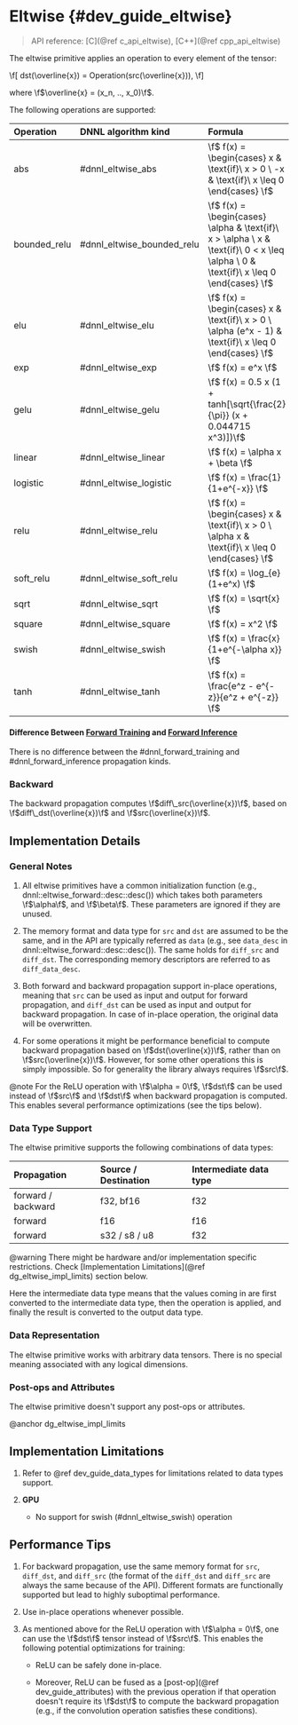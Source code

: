 Eltwise {#dev_guide_eltwise}
============================

>
> API reference: [C](@ref c_api_eltwise), [C++](@ref cpp_api_eltwise)
>

The eltwise primitive applies an operation to every element of the tensor:

\f[
    dst(\overline{x}) = Operation(src(\overline{x})),
\f]

where \f$\overline{x} = (x_n, .., x_0)\f$.

The following operations are supported:

| Operation    | DNNL algorithm kind        | Formula
| :--          | :--                        | :--
| abs          | #dnnl_eltwise_abs          | \f$ f(x) = \begin{cases} x & \text{if}\ x > 0 \\ -x & \text{if}\ x \leq 0 \end{cases} \f$
| bounded_relu | #dnnl_eltwise_bounded_relu | \f$ f(x) = \begin{cases} \alpha & \text{if}\ x > \alpha \\ x & \text{if}\ 0 < x \leq \alpha \\ 0 & \text{if}\ x \leq 0 \end{cases} \f$
| elu          | #dnnl_eltwise_elu          | \f$ f(x) = \begin{cases} x & \text{if}\ x > 0 \\ \alpha (e^x - 1) & \text{if}\ x \leq 0 \end{cases} \f$
| exp          | #dnnl_eltwise_exp          | \f$ f(x) = e^x \f$
| gelu         | #dnnl_eltwise_gelu         | \f$ f(x) = 0.5 x (1 + tanh[\sqrt{\frac{2}{\pi}} (x + 0.044715 x^3)])\f$
| linear       | #dnnl_eltwise_linear       | \f$ f(x) = \alpha x + \beta \f$
| logistic     | #dnnl_eltwise_logistic     | \f$ f(x) = \frac{1}{1+e^{-x}} \f$
| relu         | #dnnl_eltwise_relu         | \f$ f(x) = \begin{cases} x & \text{if}\ x > 0 \\ \alpha x & \text{if}\ x \leq 0 \end{cases} \f$
| soft_relu    | #dnnl_eltwise_soft_relu    | \f$ f(x) = \log_{e}(1+e^x) \f$
| sqrt         | #dnnl_eltwise_sqrt         | \f$ f(x) = \sqrt{x} \f$
| square       | #dnnl_eltwise_square       | \f$ f(x) = x^2 \f$
| swish        | #dnnl_eltwise_swish        | \f$ f(x) = \frac{x}{1+e^{-\alpha x}} \f$
| tanh         | #dnnl_eltwise_tanh         | \f$ f(x) = \frac{e^z - e^{-z}}{e^z + e^{-z}} \f$

#### Difference Between [Forward Training](#dnnl_forward_training) and [Forward Inference](#dnnl_forward_inference)

There is no difference between the #dnnl_forward_training and
#dnnl_forward_inference propagation kinds.

### Backward

The backward propagation computes
\f$diff\_src(\overline{x})\f$,
based on
\f$diff\_dst(\overline{x})\f$ and \f$src(\overline{x})\f$.

## Implementation Details

### General Notes

1. All eltwise primitives have a common initialization function (e.g.,
   dnnl::eltwise_forward::desc::desc()) which takes both parameters
   \f$\alpha\f$, and \f$\beta\f$. These parameters are ignored if they are
   unused.

2. The memory format and data type for `src` and `dst` are assumed to be the
   same, and in the API are typically referred as `data` (e.g., see `data_desc`
   in dnnl::eltwise_forward::desc::desc()). The same holds for
   `diff_src` and `diff_dst`. The corresponding memory descriptors are referred
   to as `diff_data_desc`.

3. Both forward and backward propagation support in-place operations, meaning
   that `src` can be used as input and output for forward propagation, and
   `diff_dst` can be used as input and output for backward propagation. In case
   of in-place operation, the original data will be overwritten.

4. For some operations it might be performance beneficial to compute backward
   propagation based on \f$dst(\overline{x})\f$, rather than on
   \f$src(\overline{x})\f$. However, for some other operations this is simply
   impossible. So for generality the library always requires \f$src\f$.

@note For the ReLU operation with \f$\alpha = 0\f$, \f$dst\f$ can be used
instead of \f$src\f$ and \f$dst\f$ when backward propagation is computed. This
enables several performance optimizations (see the tips below).

### Data Type Support

The eltwise primitive supports the following combinations of data types:

| Propagation        | Source / Destination | Intermediate data type
| :--                | :--                  | :--
| forward / backward | f32, bf16            | f32
| forward            | f16                  | f16
| forward            | s32 / s8 / u8        | f32

@warning
    There might be hardware and/or implementation specific restrictions.
    Check [Implementation Limitations](@ref dg_eltwise_impl_limits) section
    below.

Here the intermediate data type means that the values coming in are first
converted to the intermediate data type, then the operation is applied, and
finally the result is converted to the output data type.

### Data Representation

The eltwise primitive works with arbitrary data tensors. There is no special
meaning associated with any logical dimensions.

### Post-ops and Attributes

The eltwise primitive doesn't support any post-ops or attributes.


@anchor dg_eltwise_impl_limits
## Implementation Limitations

1. Refer to @ref dev_guide_data_types for
   limitations related to data types support.

2. **GPU**
    - No support for swish (#dnnl_eltwise_swish) operation

## Performance Tips

1. For backward propagation, use the same memory format for `src`, `diff_dst`,
   and `diff_src` (the format of the `diff_dst` and `diff_src` are always the
   same because of the API). Different formats are functionally supported but
   lead to highly suboptimal performance.

2. Use in-place operations whenever possible.

3. As mentioned above for the ReLU operation with \f$\alpha = 0\f$, one can use
   the \f$dst\f$ tensor instead of \f$src\f$. This enables the following
   potential optimizations for training:

    - ReLU can be safely done in-place.

    - Moreover, ReLU can be fused as a [post-op](@ref dev_guide_attributes)
      with the previous operation if that operation doesn't require its
      \f$dst\f$ to compute the backward propagation (e.g., if the convolution
      operation satisfies these conditions).
